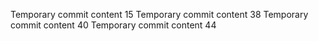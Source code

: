 Temporary commit content 15
Temporary commit content 38
Temporary commit content 40
Temporary commit content 44
